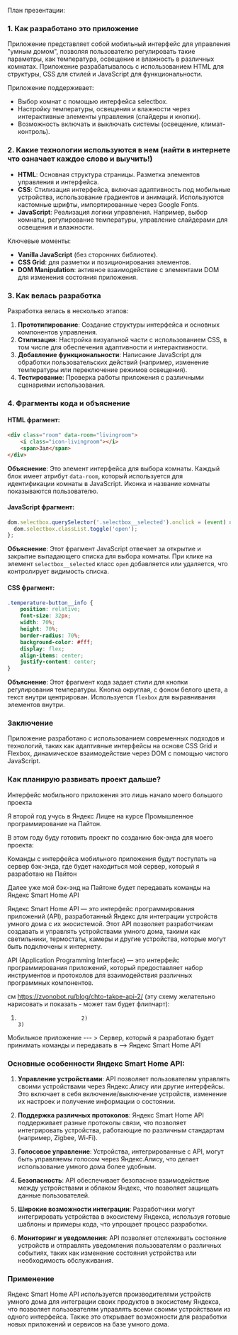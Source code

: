 План презентации: 

### 1. Как разработано это приложение
Приложение представляет собой мобильный интерфейс для управления "умным домом", позволяя пользователю регулировать такие параметры, как температура, освещение и влажность в различных комнатах. Приложение разрабатывалось с использованием HTML для структуры, CSS для стилей и JavaScript для функциональности.

Приложение поддерживает:
- Выбор комнат с помощью интерфейса selectbox.
- Настройку температуры, освещения и влажности через интерактивные элементы управления (слайдеры и кнопки).
- Возможность включать и выключать системы (освещение, климат-контроль).

### 2. Какие технологии используются в нем (найти в интернете что означает каждое слово и выучить!)
- **HTML**: Основная структура страницы. Разметка элементов управления и интерфейса.
- **CSS**: Стилизация интерфейса, включая адаптивность под мобильные устройства, использование градиентов и анимаций. Используются кастомные шрифты, импортированные через Google Fonts.
- **JavaScript**: Реализация логики управления. Например, выбор комнаты, регулирование температуры, управление слайдерами для освещения и влажности.

Ключевые моменты:
- **Vanilla JavaScript** (без сторонних библиотек).
- **CSS Grid**: для разметки и позиционирования элементов.
- **DOM Manipulation**: активное взаимодействие с элементами DOM для изменения состояния приложения.

### 3. Как велась разработка
Разработка велась в несколько этапов:
1. **Прототипирование**: Создание структуры интерфейса и основных компонентов управления.
2. **Стилизация**: Настройка визуальной части с использованием CSS, в том числе для обеспечения адаптивности и интерактивности.
3. **Добавление функциональности**: Написание JavaScript для обработки пользовательских действий (например, изменение температуры или переключение режимов освещения).
4. **Тестирование**: Проверка работы приложения с различными сценариями использования.

### 4. Фрагменты кода и объяснение

#### HTML фрагмент:
```html
<div class="room" data-room="livingroom">
    <i class="icon-livingroom"></i>
    <span>Зал</span>
</div>
```
**Объяснение**: Это элемент интерфейса для выбора комнаты. Каждый блок имеет атрибут `data-room`, который используется для идентификации комнаты в JavaScript. Иконка и название комнаты показываются пользователю.

#### JavaScript фрагмент:
```js
dom.selectbox.querySelector('.selectbox__selected').onclick = (event) => {
  dom.selectbox.classList.toggle('open');
};
```
**Объяснение**: Этот фрагмент JavaScript отвечает за открытие и закрытие выпадающего списка для выбора комнаты. При клике на элемент `selectbox__selected` класс `open` добавляется или удаляется, что контролирует видимость списка.

#### CSS фрагмент:
```css
.temperature-button__info {
    position: relative;
    font-size: 32px;
    width: 70%;
    height: 70%;
    border-radius: 70%;
    background-color: #fff;
    display: flex;
    align-items: center;
    justify-content: center;
}
```
**Объяснение**: Этот фрагмент кода задает стили для кнопки регулирования температуры. Кнопка округлая, с фоном белого цвета, а текст внутри центрирован. Используется `flexbox` для выравнивания элементов внутри.

### Заключение
Приложение разработано с использованием современных подходов и технологий, таких как адаптивные интерфейсы на основе CSS Grid и Flexbox, динамическое взаимодействие через DOM с помощью чистого JavaScript.

### Как планирую развивать проект дальше?
Интерфейс мобильного приложения это лишь начало моего большого проекта

Я второй год учусь в Яндекс Лицее на курсе Промышленное программирование на Пайтон.

В этом году буду готовить проект по созданию бэк-энда для моего проекта:

Команды с интерфейса мобильного приложения будут поступать на сервер бэк-энда, где будет находиться мой сервер, который я разработаю на Пайтон

Далее уже мой бэк-энд на Пайтоне будет передавать команды на Яндекс Smart Home API

Яндекс Smart Home API — это интерфейс программирования приложений (API), разработанный Яндекс для интеграции устройств умного дома с их экосистемой. Этот API позволяет разработчикам создавать и управлять устройствами умного дома, такими как светильники, термостаты, камеры и другие устройства, которые могут быть подключены к интернету.

API (Application Programming Interface) — это интерфейс программирования приложений, который предоставляет набор инструментов и протоколов для взаимодействия различных программных компонентов.

см https://zvonobot.ru/blog/chto-takoe-api-2/ (эту схему желательно нарисовать и показать - может там будет флипчарт):

1)                         2)                                                                      3)
Мобильное приложение --- > Сервер, который я разработаю будет принимать команды и передавать в --> Яндекс Smart Home API

### Основные особенности Яндекс Smart Home API:

1. **Управление устройствами**: API позволяет пользователям управлять своими устройствами через Яндекс.Алису или другие интерфейсы. Это включает в себя включение/выключение устройств, изменение их настроек и получение информации о состоянии.

2. **Поддержка различных протоколов**: Яндекс Smart Home API поддерживает разные протоколы связи, что позволяет интегрировать устройства, работающие по различным стандартам (например, Zigbee, Wi-Fi).

3. **Голосовое управление**: Устройства, интегрированные с API, могут быть управляемы голосом через Яндекс.Алису, что делает использование умного дома более удобным.

4. **Безопасность**: API обеспечивает безопасное взаимодействие между устройствами и облаком Яндекс, что позволяет защищать данные пользователей.

5. **Широкие возможности интеграции**: Разработчики могут интегрировать устройства в экосистему Яндекса, используя готовые шаблоны и примеры кода, что упрощает процесс разработки.

6. **Мониторинг и уведомления**: API позволяет отслеживать состояние устройств и отправлять уведомления пользователям о различных событиях, таких как изменение состояния устройства или необходимость обслуживания.

### Применение

Яндекс Smart Home API используется производителями устройств умного дома для интеграции своих продуктов в экосистему Яндекса, что позволяет пользователям управлять всеми своими устройствами из одного интерфейса. Также это открывает возможности для разработки новых приложений и сервисов на базе умного дома.